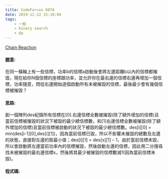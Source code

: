 ```yaml
---
title: CodeForces 607A
date: 2019-12-22 15:10:04
tags:
    - 一般
    - binary search
    - dp
---
```


[Chain Reaction](http://codeforces.com/problemset/problem/607/A)


#### 題意:
在同一橫軸上有一些信標，功率b的信標a啟動後會將左邊距離b以內的信標都摧毀，現在給你N個信標的座標跟功率，並允許你在最右邊的信標右邊再增加一個信標，功率隨意，問從右邊開始逐個啟動所有未被摧毀的信標，最後最少會有幾個信標被摧毀？
<!-- more -->
#### 思路:
創一個陣列des紀錄所有信標在[0].右邊信標全數被摧毀(除了額外增加的信標)且當前信標被摧毀的狀況下被毀的最少總信標數，和[1]右邊信標全數被摧毀(除了額外增加的信標)且當前信標被啟動的狀況下被毀的最少總信標數。des[i][0] = min(des[i-1][0],des[i][1])，因為當前信標已毀，所以不影響未摧毀的總數及左邊的狀態，直接對左邊的取最小值；des[i][1] = des[s][1] – 1，由於當前信標未毀，所以會啟動將左邊當前功率內的信標摧毀，然後啟動左邊的信標，因此用二分搜尋找未被摧毀的最右邊信標s，然後將其最少被摧毀的信標數減1(因為當前信標未毀)。

#### 程式碼:
<script src="https://gist.github.com/Daviswww/615f27ffbce7ae56571b5d648e092ae4.js"></script>